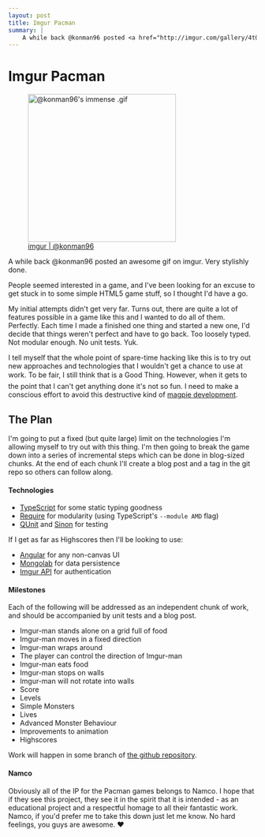 ```yaml
---
layout: post
title: Imgur Pacman
summary: |
    A while back @konman96 posted <a href="http://imgur.com/gallery/4tQvNZc">this gif</a> on imgur. Pretty stylishly done. There was a fair amount of interest in the comments for an actual game, and I wanted to have a go. Turns out it's a bit harder than I thought. This is my third attempt at getting something going, and I'm going to wheel out some of the big lessons in project management that I've learned recently. I'll be blogging about the steps as I go.
---
```


Imgur Pacman
=============

<figure class="pull-right">
	<img src="http://i.imgur.com/4tQvNZc.gif" alt="@konman96's immense .gif" width="300">
	<figcaption><a href="http://imgur.com/gallery/4tQvNZc">imgur | @konman96</a></figcaption>
</figure>

A while back @konman96 posted an awesome gif on imgur. Very stylishly done.

People seemed interested in a game, and I've been looking for an excuse to get stuck in to some simple HTML5 game stuff, so I thought I'd have a go.

My initial attempts didn't get very far. Turns out, there are quite a lot of features possible in a game like this and I wanted to do all of them. Perfectly. Each time I made a finished one thing and started a new one, I'd decide that things weren't perfect and have to go back. Too loosely typed. Not modular enough. No unit tests. Yuk.

I tell myself that the whole point of spare-time hacking like this is to try out new approaches and technologies that I wouldn't get a chance to use at work. To be fair, I still think that is a Good Thing&#0153;. However, when it gets to the point that I can't get anything done it's not so fun. I need to make a conscious effort to avoid this destructive kind of [magpie development](http://www.codinghorror.com/blog/2008/01/the-magpie-developer.html).

The Plan
------------

I'm going to put a fixed (but quite large) limit on the technologies I'm allowing myself to try out with this thing. I'm then going to break the game down into a series of incremental steps which can be done in blog-sized chunks. At the end of each chunk I'll create a blog post and a tag in the git repo so others can follow along.

#### Technologies

* [TypeScript](http://www.typescriptlang.org/) for some static typing goodness
* [Require](http://requirejs.org/) for modularity (using TypeScript's `--module AMD` flag)
* [QUnit](http://qunitjs.com/) and [Sinon](http://sinonjs.org/) for testing

If I get as far as Highscores then I'll be looking to use:

* [Angular](http://angularjs.org/) for any non-canvas UI
* [Mongolab](https://mongolab.com/) for data persistence
* [Imgur API](http://api.imgur.com/) for authentication

#### Milestones

Each of the following will be addressed as an independent chunk of work, and should be accompanied by unit tests and a blog post.

* Imgur-man stands alone on a grid full of food
* Imgur-man moves in a fixed direction
* Imgur-man wraps around
* The player can control the direction of Imgur-man
* Imgur-man eats food
* Imgur-man stops on walls
* Imgur-man will not rotate into walls
* Score
* Levels
* Simple Monsters
* Lives
* Advanced Monster Behaviour
* Improvements to animation
* Highscores

Work will happen in some branch of [the github repository](https://github.com/richardTowers/imgur-man).

#### Namco

Obviously all of the IP for the Pacman games belongs to Namco. I hope that if they see this project, they see it in the spirit that it is intended - as an educational project and a respectful homage to all their fantastic work. Namco, if you'd prefer me to take this down just let me know. No hard feelings, you guys are awesome. &hearts;